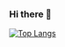 ### Hi there 👋

[![Top Langs](https://github-readme-stats.vercel.app/api/top-langs/?username=lmao420blazeit)](https://github.com/lmao420blazeit/github-readme-stats)

<!--
**lmao420blazeit/lmao420blazeit** is a ✨ _special_ ✨ repository because its `README.md` (this file) appears on your GitHub profile.

Here are some ideas to get you started:

- 🔭 I’m currently working on ...
- 🌱 I’m currently learning ...
- 👯 I’m looking to collaborate on ...
- 🤔 I’m looking for help with ...
- 💬 Ask me about ...
- 📫 How to reach me: ...
- 😄 Pronouns: ...
- ⚡ Fun fact: ...
-->
